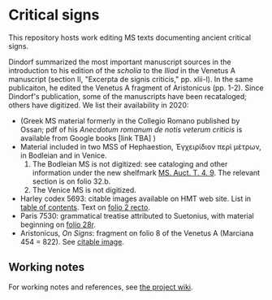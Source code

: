 # Critical signs

This repository hosts work editing MS texts documenting ancient critical signs.

Dindorf summarized the most important manuscript sources in the introduction to his edition of the *scholia* to the *Iliad* in the Venetus A manuscript  (section II, "Excerpta de signis criticis," pp. xlii-l). In the same publicaiton, he edited the Venetus A fragment of Aristonicus (pp. 1-2).  Since Dindorf's publication, some of the manuscripts have been recataloged; others have digitized.  We list their availability in 2020:



- (Greek MS material formerly in the Collegio Romano published by Ossan; pdf of his *Anecdotum romanum de notis veterum criticis* is available from Google books [link TBA] )
- Material included in two MSS of Hephaestion, Ἐγχειρίδιον περὶ μέτρων, in Bodleian and in Venice.  
    1. The Bodleian MS is not digitized:  see cataloging and other information under the new shelfmark [MS. Auct. T. 4. 9](https://medieval.bodleian.ox.ac.uk/catalog/manuscript_829).  The relevant section is on folio 32.b.
    2. The Venice MS is not digitized.
- Harley codex 5693: citable images available on HMT web site.  List in [table of contents](http://www.homermultitext.org/ict2/?urn=urn:cite2:citebl:harley5693imgs.v1:f001v@0.2513,0.3830,0.4912,0.02456).  Text on [folio 2 recto](http://www.homermultitext.org/ict2/?urn=urn:cite2:citebl:harley5693imgs.v1:f002r).
- Paris 7530: grammatical treatise attributed to Suetonius, with material beginning on [folio 28r](http://www.homermultitext.org/ict2/?urn=urn:cite2:citegallica:bnflat7530imgs.v1:bnf_lat_7530_img71).
- Aristonicus, *On Signs*: fragment on folio 8 of the Venetus A (Marciana 454 = 822). See [citable image](http://www.homermultitext.org/ict2/?urn=urn:cite2:hmt:vaimg.2017a:VA008RN_0009).


## Working notes

For working notes and references, see [the project wiki](https://github.com/hmteditors/criticalsigns/wiki).
